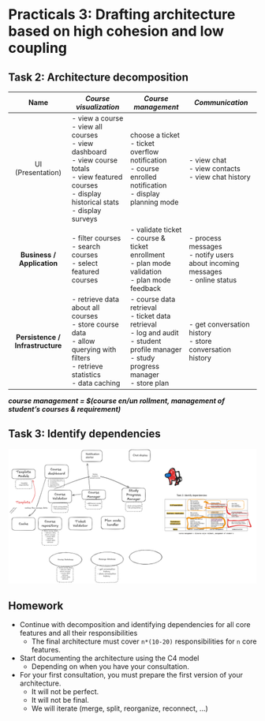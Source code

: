 # Practicals 3: Drafting architecture based on high cohesion and low coupling

## Task 2: Architecture decomposition

| **Name** | ***Course visualization*** | ***Course management***  | ***Communication*** |
| :---: | ----- | ----- | ----- |
| UI (Presentation) | - view a course <br>- view all courses <br>- view dashboard <br>- view course totals <br>- view featured courses <br>- display historical stats <br>- display surveys  | choose a ticket <br>- ticket overflow notification <br>- course enrolled notification <br>- display planning mode | - view chat <br>- view contacts <br>- view chat history |
| **Business / Application**  | - filter courses <br>- search courses <br>- select featured courses | - validate ticket <br>- course & ticket enrollment <br>- plan mode validation <br>- plan mode feedback | - process messages <br>- notify users about incoming messages <br>- online status |
| **Persistence / Infrastructure** | - retrieve data about all courses <br>- store course data <br>- allow querying with filters <br>- retrieve statistics <br>- data caching | - course data retrieval <br>- ticket data retrieval <br>- log and audit <br>- student profile manager <br>- study progress manager <br>- store plan | - get conversation history <br>- store conversation history |

***course management = $(course en/un rollment, management of student’s courses & requirement)***

## Task 3: Identify dependencies
![Diagram](03-diagram.png)

## Homework

- Continue with decomposition and identifying dependencies for all core features and all their responsibilities
    - The final architecture must cover `n*(10-20)` responsibilities for `n` core features.
- Start documenting the architecture using the C4 model
    - Depending on when you have your consultation.
- For your first consultation, you must prepare the first version of your architecture.
    - It will not be perfect.
    - It will not be final.
    - We will iterate (merge, split, reorganize, reconnect, ...)
